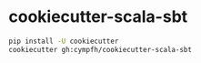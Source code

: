 # cookiecutter-scala-sbt

```bash
pip install -U cookiecutter
cookiecutter gh:cympfh/cookiecutter-scala-sbt
```
